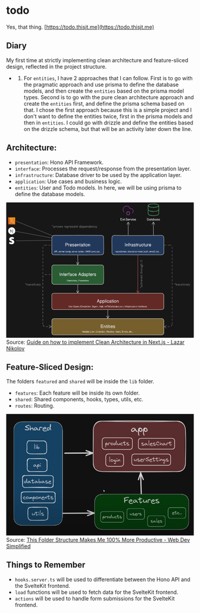 # todo

Yes, that thing. [https://todo.thisjt.me](https://todo.thisjt.me)

## Diary

My first time at strictly implementing clean architecture and feature-sliced design, reflected in the project structure.

- 1. For `entities`, I have 2 approaches that I can follow. First is to go with the pragmatic approach and use prisma to define the database models, and then create the `entities` based on the prisma model types. Second is to go with the pure clean architecture approach and create the `entities` first, and define the prisma schema based on that. I chose the first approach because this is a simple project and I don't want to define the entities twice, first in the prisma models and then in `entities`. I could go with drizzle and define the entities based on the drizzle schema, but that will be an activity later down the line.

## Architecture:

- `presentation`: Hono API Framework.
- `interface`: Processes the request/response from the presentation layer.
- `infrastructure`: Database driver to be used by the application layer.
- `application`: Use cases and business logic.
- `entities`: User and Todo models. In here, we will be using prisma to define the database models.

![clean architecture](./static/clean-architecture.png)
Source: [Guide on how to implement Clean Architecture in Next.js - Lazar Nikolov](https://www.youtube.com/watch?v=jJVAla0dWJo)

## Feature-Sliced Design:

The folders `featured` and `shared` will be inside the `lib` folder.

- `features`: Each feature will be inside its own folder.
- `shared`: Shared components, hooks, types, utils, etc.
- `routes`: Routing.

![feature-sliced design](./static/feature-sliced-design.png)
Source: [This Folder Structure Makes Me 100% More Productive - Web Dev Simplified](https://www.youtube.com/watch?v=xyxrB2Aa7KE)

## Things to Remember

- `hooks.server.ts` will be used to differentiate between the Hono API and the SvelteKit frontend.
- `load` functions will be used to fetch data for the SvelteKit frontend.
- `actions` will be used to handle form submissions for the SvelteKit frontend.
